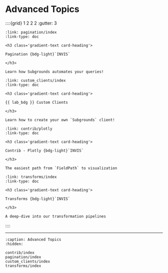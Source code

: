 # Advanced Topics

::::{grid} 1 2 2 2
:gutter: 3

```{grid-item-card}
:link: pagination/index
:link-type: doc

<h3 class='gradient-text card-heading'>

Pagination {bdg-light}`INVIS`

</h3>

Learn how Subgrounds automates your queries!
```

```{grid-item-card}
:link: custom_clients/index
:link-type: doc

<h3 class='gradient-text card-heading'>

{{ lab_bdg }} Custom Clients

</h3>

Learn how to create your own `Subgrounds` client!
```

```{grid-item-card}
:link: contrib/plotly
:link-type: doc

<h3 class='gradient-text card-heading'>

Contrib - Plotly {bdg-light}`INVIS`

</h3>

The easiest path from `FieldPath` to visualization
```

```{grid-item-card}
:link: transforms/index
:link-type: doc

<h3 class='gradient-text card-heading'>

Transforms {bdg-light}`INVIS`

</h3>

A deep-dive into our transformation pipelines
```

<!--```{grid-item-card}
:link: dash
:link-type: doc

<h3 class='gradient-text card-heading'>
Contrib - Dash
</h3>

Create live dashboards w/ Subgrounds
```
-->
::::

---


```{toctree}
:caption: Advanced Topics
:hidden:

contrib/index
pagination/index
custom_clients/index
transforms/index
```
